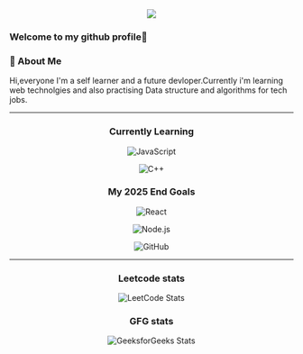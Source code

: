 <div align="center">
  <img src="https://capsule-render.vercel.app/api?type=waving&color=gradient&customColorList=6,11,20&height=180&section=header&text=Hey%20There!%20I'm%20Shivam&fontSize=42&fontColor=fff&animation=twinkling&fontAlignY=32" />
</div>

### Welcome to my github profile👋

### 🙌 About Me
Hi,everyone I'm a self learner and a future devloper.Currently i'm learning web technolgies and also practising Data structure and algorithms for tech jobs.

---

<div align="center">


### Currently Learning

![JavaScript](https://img.shields.io/badge/JavaScript-%23323330.svg?style=for-the-badge&logo=javascript&logoColor=%23F7DF1E)

![C++](https://img.shields.io/badge/C++-%2300599C.svg?style=for-the-badge&logo=c%2B%2B&logoColor=white)


###  My 2025 End Goals



![React](https://img.shields.io/badge/React-%2320232a.svg?style=for-the-badge&logo=react&logoColor=dracula)  

![Node.js](https://img.shields.io/badge/Node.js-43853D.svg?style=for-the-badge&logo=node.js&logoColor=white)  

![GitHub](https://img.shields.io/badge/GitHub-%23121011.svg?style=for-the-badge&logo=github&logoColor=white)  

</div>

-----
<div align="center">
  
### Leetcode stats

![LeetCode Stats](https://leetcard.jacoblin.cool/sm20160168284?theme=unicorn&font=Zen%20Antique%20Soft&ext=heatmap)

### GFG stats

![GeeksforGeeks Stats](https://gfgstatscard.vercel.app/shivam20xx?theme=light)



</div>
